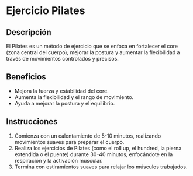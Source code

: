 # Ejercicio Pilates

## Descripción
El Pilates es un método de ejercicio que se enfoca en fortalecer el core (zona central del cuerpo), mejorar la postura y aumentar la flexibilidad a través de movimientos controlados y precisos.

## Beneficios
- Mejora la fuerza y estabilidad del core.
- Aumenta la flexibilidad y el rango de movimiento.
- Ayuda a mejorar la postura y el equilibrio.

## Instrucciones
1. Comienza con un calentamiento de 5-10 minutos, realizando movimientos suaves para preparar el cuerpo.
2. Realiza los ejercicios de Pilates (como el roll up, el hundred, la pierna extendida o el puente) durante 30-40 minutos, enfocándote en la respiración y la activación muscular.
3. Termina con estiramientos suaves para relajar los músculos trabajados.
